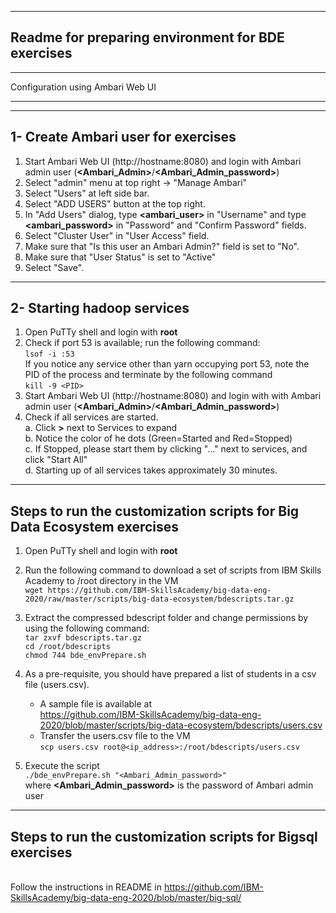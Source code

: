 ---------------------------------------------------------------
Readme for preparing environment for BDE exercises
--------------------------------------------------------------

______________________________________________________________
Configuration using Ambari Web UI
______________________________________________________________


--------------------------------------------------------------
1- Create Ambari user for exercises
--------------------------------------------------------------
1. Start Ambari Web UI (http://hostname:8080) and login with Ambari admin user (**\<Ambari_Admin\>**/**\<Ambari_Admin_password\>**)
2. Select "admin" menu at top right -> "Manage Ambari"
3. Select "Users" at left side bar.
4. Select "ADD USERS" button at the top right.
5. In "Add Users" dialog, type **\<ambari_user\>** in "Username" and type **\<ambari_password\>** in "Password" and "Confirm Password" fields.
6. Select "Cluster User" in "User Access" field.
7. Make sure that "Is this user an Ambari Admin?" field is set to "No".
8. Make sure that "User Status" is set to "Active"
9. Select "Save".

--------------------------------------------------------------
2- Starting hadoop services
--------------------------------------------------------------
1.  Open PuTTy shell and login with **root**
2.  Check if port 53 is available; run the following command:  
    `lsof -i :53`  
      If you notice any service other than yarn occupying port 53, note the PID of the process and terminate by the following command  
    `kill -9 <PID>`  
3. Start Ambari Web UI (http://hostname:8080) and login with with Ambari admin user (**\<Ambari_Admin\>**/**\<Ambari_Admin_password\>**)
4. Check if all services are started.  
   a. Click **\>** next to Services to expand  
   b. Notice the color of he dots (Green=Started and Red=Stopped)  
   c. If Stopped, please start them by clicking "..." next to services, and click "Start All"  
   d. Starting up of all services takes approximately 30 minutes.   

-------------------------------------------------------------------------

Steps to run the customization scripts for Big Data Ecosystem exercises
--------------------------------------------------------------------------
1. Open PuTTy shell and login with **root**

2. Run the following command to download a set of scripts from IBM Skills Academy to /root directory in the VM  
    `wget https://github.com/IBM-SkillsAcademy/big-data-eng-2020/raw/master/scripts/big-data-ecosystem/bdescripts.tar.gz`  

3. Extract the compressed bdescript folder and change permissions by using the following command:  
    `tar zxvf bdescripts.tar.gz`  
    `cd /root/bdescripts`  
    `chmod 744 bde_envPrepare.sh`  

4. As a pre-requisite, you should have prepared a list of students in a csv file (users.csv).
   -  A sample file is available at <br> https://github.com/IBM-SkillsAcademy/big-data-eng-2020/blob/master/scripts/big-data-ecosystem/bdescripts/users.csv
   -  Transfer the users.csv file to the VM  
    `scp users.csv root@<ip_address>:/root/bdescripts/users.csv`  

5. Execute the script   
    `./bde_envPrepare.sh "<Ambari_Admin_password>"`  
   where **\<Ambari_Admin_password\>** is the password of Ambari admin user

---------------------------------------------------------------------------
Steps to run the customization scripts for Bigsql exercises
---------------------------------------------------------------------------
<br> Follow the instructions in README in https://github.com/IBM-SkillsAcademy/big-data-eng-2020/blob/master/big-sql/
